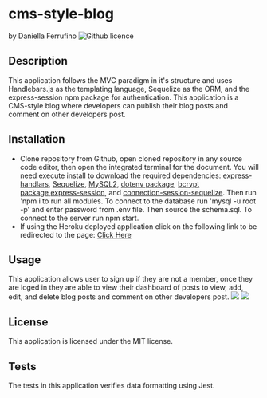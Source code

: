 # cms-style-blog
by Daniella Ferrufino ![Github licence](http://img.shields.io/badge/license-MIT-yellowgreen.svg)

## Description
This application follows the MVC paradigm in it's structure and uses Handlebars.js as the templating language, Sequelize as the ORM, and the express-session npm package for authentication. This application is a CMS-style blog where developers can publish their blog posts and comment on other developers post.

## Installation
* Clone repository from Github, open cloned repository in any source code editor, then open the integrated terminal for the document. You will need execute install to download the required dependencies: [express-handlars](https://www.npmjs.com/package/express-handlebars), [Sequelize](https://www.npmjs.com/package/sequelize), [MySQL2](https://www.npmjs.com/package/mysql2), [dotenv package](https://www.npmjs.com/package/dotenv), [bcrypt package](https://www.npmjs.com/package/bcrypt),[express-session](https://www.npmjs.com/package/express-session), and [connection-session-sequelize](https://www.npmjs.com/package/connect-session-sequelize). Then run 'npm i to run all modules. To connect to the database run 'mysql -u root -p' and enter password from .env file. Then source the schema.sql. To connect to the server run npm start.
* If using the Heroku deployed application click on the following link to be redirected to the page: [Click Here]()

## Usage
This application allows user to sign up if they are not a member, once they are loged in they are able to view their dashboard of posts to view, add, edit, and delete blog posts and comment on other developers post.
<img src="/images/loginpage.PNG">
<img src="/images/createpostpg.PNG">

## License
This application is licensed under the MIT license.

## Tests
The tests in this application verifies data formatting using Jest.

